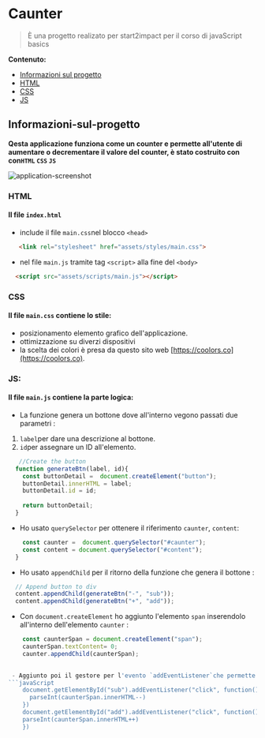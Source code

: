 # Caunter
> È una progetto realizato per start2impact per il corso di javaScript basics
>
**Contenuto:**
 <ul>
    <li><a href="#Informazioni-sul-progetto">Informazioni sul progetto</a></li>
    <li><a href="#html">HTML</a></li>
    <li><a href="#css">CSS</a></li>
    <li><a href="#js">JS</a></li>
  </ul>

## Informazioni-sul-progetto
**Qesta applicazione funziona come un counter e permette all'utente di aumentare o decrementare il valore del counter, è stato costruito con con`HTML` `CSS` `JS`**

![application-screenshot](https://user-images.githubusercontent.com/99691998/194544370-7840a2a5-3f6a-485a-9ae7-ee40f5f3229f.png)


### HTML 
#### Il file `index.html`
- include il file `main.css`nel blocco `<head>`
```html
   <link rel="stylesheet" href="assets/styles/main.css">
```
- nel file `main.js` tramite tag `<script>` alla fine del `<body>`
```html
  <script src="assets/scripts/main.js"></script>
```
### CSS
#### Il file `main.css` contiene lo stile:
- posizionamento elemento grafico dell'applicazione.
- ottimizzazione su diverzi dispositivi
- la scelta dei colori è presa da questo sito web [https://coolors.co](https://coolors.co).

### JS:
#### Il file `main.js` contiene la parte logica:

- La funzione genera un bottone dove all'interno vegono passati due parametri :
 1. `label`per dare una descrizione al bottone.
 2. `id`per assegnare un ID all'elemento.

```javaScript
   //Create the button
  function generateBtn(label, id){
    const buttonDetail =  document.createElement("button");
    buttonDetail.innerHTML = label;
    buttonDetail.id = id;
    
    return buttonDetail;
  }
 ```

- Ho usato `querySelector` per ottenere il riferimento `caunter`, `content`:
```javaScript
    const caunter =  document.querySelector("#caunter");
    const content = document.querySelector("#content");
  }
```
- Ho usato `appendChild` per il ritorno della funzione che genera il bottone :
```javaScript
  // Append button to div 
  content.appendChild(generateBtn("-", "sub"));
  content.appendChild(generateBtn("+", "add"));
```
- Con `document.createElement` ho aggiunto l'elemento `span` inserendolo all'interno dell'elemento `caunter` :

```javaScript
    const caunterSpan = document.createElement("span");
    caunterSpan.textContent= 0;
    caunter.appendChild(caunterSpan);
    

 - Aggiunto poi il gestore per l'evento `addEventListener`che permette la funzione di cambiare il valore del counter +/- .
```javaScript 
    document.getElementById("sub").addEventListener("click", function(){
      parseInt(caunterSpan.innerHTML--) 
    })
    document.getElementById("add").addEventListener("click", function(){
    parseInt(caunterSpan.innerHTML++) 
    }) 
```
